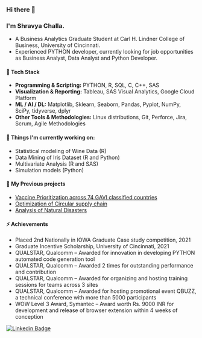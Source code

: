 ### Hi there 👋

### I'm Shravya Challa.

* A Business Analytics Graduate Student at Carl H. Lindner College of Business, University of Cincinnati.
* Experienced PYTHON developer, currently looking for job opportunities as Business Analyst, Data Analyst and Python Developer.

#### 👯 Tech Stack

*	**Programming & Scripting:** PYTHON, R, SQL, C, C++, SAS
*	**Visualization & Reporting:** Tableau, SAS Visual Analytics, Google Cloud Platform
*	**ML / AI / DL:** Matplotlib, Sklearn, Seaborn, Pandas, Pyplot, NumPy, SciPy, tidyverse, dplyr
*	**Other Tools & Methodologies:** Linux distributions, Git, Perforce, Jira, Scrum, Agile Methodologies

#### 🔭 Things I'm currently working on:
* Statistical modeling of Wine Data (R)
* Data Mining of Iris Dataset (R and Python)
* Multivariate Analysis (R and SAS)
* Simulation models (Python)

#### 🔭 My Previous projects
* [Vaccine Prioritization across 74 GAVI classified countries](https://github.com/ShravyaChalla/Vaccine-Prioritization)
* [Optimization of Circular supply chain](https://github.com/ShravyaChalla/Optimization-of-Circular-supply-chain)
* [Analysis of Natural Disasters](https://github.com/ShravyaChalla/Analysis-of-Natural-Disasters)

#### ⚡ Achievements
* Placed 2nd Nationally in IOWA Graduate Case study competition, 2021
* Graduate Incentive Scholarship, University of Cincinnati, 2021
* QUALSTAR, Qualcomm – Awarded for innovation in developing PYTHON automated code generation tool
* QUALSTAR, Qualcomm – Awarded 2 times for outstanding performance and contribution
*	QUALSTAR, Qualcomm – Awarded for organizing and hosting training sessions for teams across 3 sites
*	QUALSTAR, Qualcomm – Awarded for hosting promotional event QBUZZ, a technical conference with more than 5000 participants
*	WOW Level 3 Award, Symantec – Award worth Rs. 9000 INR for development and release of browser extension within 4 weeks of conception

[![Linkedin Badge](https://img.shields.io/badge/-ShravyaChalla-blue?style=flat-square&logo=Linkedin&logoColor=white&link=https://www.linkedin.com/in/shravya-challa/)](https://www.linkedin.com/in/shravya-challa/)
